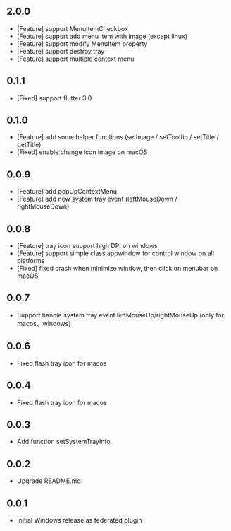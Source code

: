 ## 2.0.0

* [Feature] support MenuItemCheckbox
* [Feature] support add menu item with image (except linux)
* [Feature] support modify MenuItem property
* [Feature] support destroy tray
* [Feature] support multiple context menu

## 0.1.1

* [Fixed] support flutter 3.0

## 0.1.0

* [Feature] add some helper functions (setImage / setTooltip / setTitle / getTitle)
* [Fixed] enable change icon image on macOS

## 0.0.9

* [Feature] add popUpContextMenu
* [Feature] add new system tray event (leftMouseDown / rightMouseDown)
  
## 0.0.8

* [Feature] tray icon support high DPI on windows
* [Feature] support simple class appwindow for control window on all platforms
* [Fixed] fixed crash when minimize window, then click on menubar on macOS

## 0.0.7

* Support handle system tray event leftMouseUp/rightMouseUp (only for macos、windows)

## 0.0.6

* Fixed flash tray icon for macos

## 0.0.4

* Fixed flash tray icon for macos

## 0.0.3

* Add function setSystemTrayInfo

## 0.0.2

* Upgrade README.md

## 0.0.1

* Initial Windows release as federated plugin